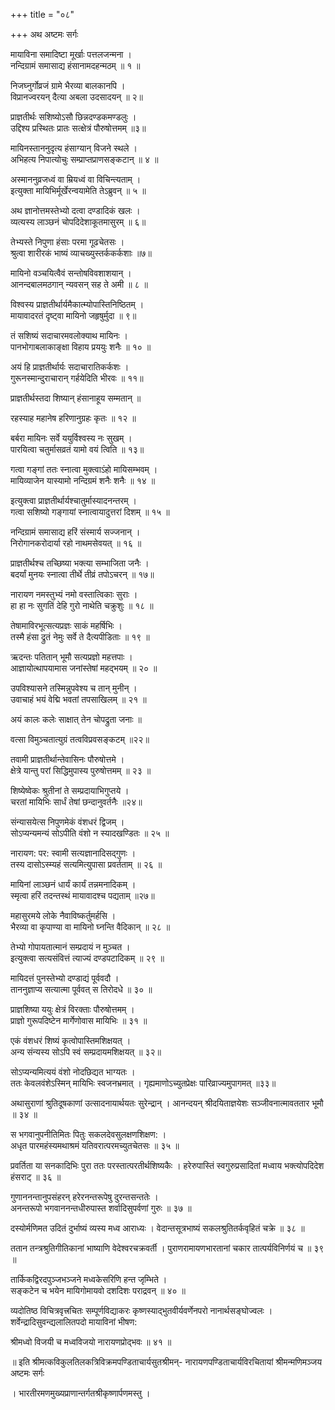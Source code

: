 +++
title = "०८"

+++
अथ अष्टमः सर्गः

मायाविना समादिष्टा मूर्खाः पत्तलजन्मना ।  
नन्दिग्रामं समासाद्य हंसानामदहन्मठम् ॥ १ ॥

निजघ्नुर्गोव्रजं ग्रामे भैरव्या बालकानपि ।  
विप्रानज्वरयन् दैत्या अबला उदसादयन् ॥ २॥

प्राज्ञतीर्थः सशिष्योऽसौ छिन्नदण्डकमण्डलुः ।  
उद्दिश्य प्रस्थितः प्रातः सत्क्षेत्रं पौरुषोत्तमम् ॥३॥

मायिनस्ताननुदृत्य हंसाग्यान् विजने स्थले ।  
अभिहत्य निपात्योचुः सम्प्राप्तप्राणसङ्कटान् ॥ ४ ॥

अस्माननुव्रजध्वं वा म्रियध्वं वा विचिन्त्यताम् ।  
इत्युक्ता मायिभिर्मूर्खेरन्वयामेति तेऽब्रुवन् ॥ ५ ॥

अथ ज्ञानोत्तमस्तेभ्यो दत्वा दण्डादिकं खलः ।  
व्यत्यस्य लाञ्छनं चोपदिदेशाकूतमासुरम् ॥ ६॥

तेभ्यस्ते निपुणा हंसाः परमा गूढचेतसः ।  
श्रुत्वा शारीरकं भाष्यं व्याचख्युस्तर्ककर्कशाः ॥७॥

मायिनो वञ्चयित्वैवं सन्तोषविवशाशयान् ।  
आनन्दबालमठगान् न्यवसन् सह ते अमी ॥ ८ ॥

विश्वस्य प्राज्ञतीर्थार्यमैकात्म्योपास्तिनिष्ठितम् ।  
मायावादरतं दृष्ट्वा मायिनो जहृषुर्मुदा ॥ ९॥

तं सशिष्यं सदाचारमवलोक्याथ मायिनः ।  
पानभोगाबलाकाङ्क्षा विहाय प्रययुः शनैः ॥ १० ॥

अयं हि प्राज्ञतीर्थार्यः सदाचारातिकर्कशः ।  
गुरूनस्मान्दुराचारान् गर्हयेदिति भीरवः ॥ ११॥

प्राज्ञतीर्थस्तदा शिष्यान् हंसानाहूय सम्मतान् ॥ 

रहस्याह महानेष हरिणानुग्रहः कृतः ॥ १२ ॥

बर्बरा मायिनः सर्वे ययुर्विश्वस्य नः सुखम् ।  
पारयित्वा चतुर्मासव्रतं यामो वयं त्विति ॥ १३॥

गत्वा गङ्गां ततः स्नात्वा मुक्त्वाऽंहो मायिसम्भवम् ।  
मायिव्याजेन यास्यामो नन्दिग्रमं शनैः शनैः ॥ १४ ॥

इत्युक्त्वा प्राज्ञतीर्थार्यश्चातुर्मास्यादनन्तरम् ।  
गत्वा सशिष्यो गङ्गायां स्नात्वायादुत्तरां दिशम् ॥ १५ ॥

नन्दिग्रामं समासाद्य हरिं संस्मार्य सज्जनान् ।  
निरोगानकरोदार्या रहो नाथमसेवयत् ॥ १६ ॥

प्राज्ञतीर्थश्च तच्छिष्या भक्त्या सम्भाजिता जनैः ।  
बदर्यां मुनयः स्नात्वा तीर्थे तीव्रं तपोऽचरन् ॥ १७॥

नारायण नमस्तुभ्यं नमो वस्तात्विकाः सुराः ।  
हा हा नः सुगतिं देहि गुरो नाथेति चक्रुशुः ॥ १८ ॥

तेषामाविरभूत्सत्यप्रज्ञः साकं महर्षिभिः ।  
तस्मै हंसा द्रुतं नेमुः सर्वे ते दैत्यपीडिताः ॥ १९ ॥

ऋदन्तः पतितान् भूमौ सत्यप्रज्ञो महत्तपाः ।  
आज्ञायोत्थापयामास जनांस्तेषां महद्भयम् ॥ २० ॥

उपविश्यासने तस्मिन्नुपवेश्य च तान् मुनीन् ।  
उवाचाहं भयं वेद्मि भवतां तपसाखिलम् ॥ २१ ॥

अयं कालः कलेः साक्षात् तेन चोपद्रुता जनाः ॥ 

वत्सा विमुञ्चतात्युग्रं तत्वविप्रवसङ्कटम् ॥२२॥

तवामी प्राज्ञतीर्थान्तेवासिनः पौरुषोत्तमे ।  
क्षेत्रे यान्तु परां सिद्धिमुपास्य पुरुषोत्तमम् ॥ २३ ॥

शिष्येष्वेकः श्रुतीनां ते सम्प्रदायाभिगुप्तये ।  
चरतां मायिभिः सार्धं तेषां छन्दानुवर्तनैः ॥२४॥

संन्यासयेत्स निपुणमेकं वंशधरं द्विजम् ।  
सोऽप्यन्यमन्यं सोऽपीति वंशो न स्यादखण्डितः ॥ २५ ॥

नारायण: पर: स्वामी सत्यज्ञानादिसद्गुणः ।  
तस्य दासोऽस्म्यहं सत्यमित्युपासा प्रवर्तताम् ॥ २६ ॥

मायिनां लाञ्छनं धार्यं कार्यं तन्नमनादिकम् ।  
स्मृत्वा हरिं तदन्तस्थं मायावादश्च पद्यताम् ॥२७॥

महासुरमये लोके नैवाविष्कर्तुमर्हसि ।  
भैरव्या वा कृपाण्या वा मायिनो घ्नन्ति वैदिकान् ॥ २८ ॥

तेभ्यो गोपायतात्मानं सम्प्रदायं न मुञ्चत ।  
इत्युक्त्वा सत्यसंवित्तं त्याज्यं दण्डपटादिकम् ॥ २९ ॥

मायिदत्तं पुनस्तेभ्यो दण्डाद्यं पूर्ववदौ ।  
ताननुज्ञाप्य सत्यात्मा पूर्ववत् स तिरोदधे ॥ ३० ॥

प्राज्ञशिष्या ययुः क्षेत्रं विरक्ताः पौरुषोत्तमम् ।  
प्राज्ञो गुरूपदिष्टेन मार्गेणोवास मायिभिः ॥ ३१ ॥

एकं वंशधरं शिष्यं कृत्वोपास्तिमशिक्षयत् ।  
अन्य संन्यस्य सोऽपि स्वं सम्प्रदायमशिक्षयत् ॥ ३२॥

सोऽप्यन्यमित्ययं वंशो नोदछिद्यत भाग्यतः ।  
ततः केवलवंशेऽस्मिन् मायिभिः स्वजनभ्रमात् । गृह्यमाणोऽच्युतप्रेक्षः पारिव्राज्यमुपागमत् ॥३३॥

अथासुराणां श्रुतिदूषकाणां उत्सादनायार्थयतः सुरेन्द्रान् । आनन्दयन् श्रीदयिताज्ञयेशः सञ्जीवनात्मावततार भूमौ ॥ ३४ ॥

स भगवानुपनीतिमितः पितुः सकलदेवसुलक्षणशिक्षण: ।  
अधृत पारमहंस्यमथाश्रमं यतिवरात्परमच्युतचेतसः ॥ ३५ ॥

प्रवर्तिता या सनकादिभिः पुरा ततः परस्तात्परतीर्थशिष्यकैः । हरेरुपास्तिं स्वगुरुप्रसादितां मध्वाय भक्त्योपदिदेश हंसराट् ॥ ३६ ॥

गुणाननन्तानुपसंहरन् हरेरनन्तरूपेषु दुरन्तसन्ततेः ।  
अनन्तरूपो भगवाननन्तधीरुपास्त शर्वादिसुपर्वणां गुरुः ॥ ३७ ॥ 

दस्योर्मणिमत उदितं दुर्भाष्यं व्यस्य मध्व आराध्यः । वेदान्तसूत्रभाष्यं सकलश्रुतितर्कवृहितं चक्रे ॥ ३८ ॥

ततान तन्त्रश्रुतिगीतिकानां भाष्याणि वेदेश्वरचक्रवर्ती । पुराणरामायणभारतानां चकार तात्पर्यविनिर्णयं च ॥ ३९ ॥

तार्किकद्विरदपुञ्जभञ्जने मध्वकेसरिणि हन्त जृम्भिते ।  
सङ्कटेन च भयेन मायिगोमायवो दशदिशः पराद्रवन् ॥ ४० ॥

व्यदोतिष्ठ विचित्रवृत्त्रचितः सम्पूर्णविद्याकरः कृष्णस्याद्भुतवीर्यवर्णेनपरो नानार्थसङ्घोज्वलः ।  
शर्वेन्द्रादिसुवन्द्यलालितपदो मायाविनां भीषण:

श्रीमध्वो विजयी च मध्वविजयो नारायणप्रोद्भवः ॥ ४१ ॥

॥ इति श्रीमत्कविकुलतिलकत्रिविक्रमपण्डिताचार्यसुतश्रीमन्- नारायणपण्डिताचार्यविरचितायां श्रीमन्मणिमञ्जय अष्टमः सर्गः

। भारतीरमणमुख्यप्राणान्तर्गतश्रीकृष्णार्पणमस्तु ।  
